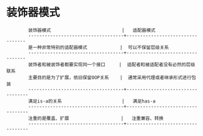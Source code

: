 # 装饰器模式

            装饰器模式                          |   适配器模式
            -----------------------------------+---------------------------------
            是一种非常特别的适配器模式            |  可以不保留层级关系
            -----------------------------------+---------------------------------
            装饰者和被装饰者都要实现同一个接口     |  适配者和被适配者没有必然的层级联系
            主要目的是为了扩展，依旧保留OOP关系    |  通常采用代理或者继承形式进行包装
            -----------------------------------+----------------------------------
            满足is-a的关系                      |   满足has-a
            -----------------------------------+----------------------------------
            注重的是覆盖、扩展                   |   注重兼容、转换
            -----------------------------------+----------------------------------
            
            
            
            
   